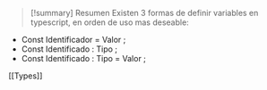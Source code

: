 >[!summary] Resumen 
>Existen 3 formas de definir variables en typescript, en orden de uso mas deseable:

- Const Identificador = Valor ;
- Const Identificado : Tipo ;
- Const Identificado : Tipo = Valor ;

[[Types]]